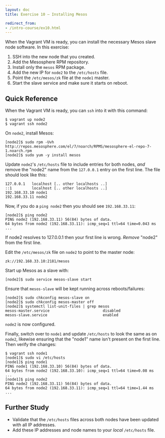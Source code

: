 ```yaml
---
layout: doc
title: Exercise 10 – Installing Mesos

redirect_from:
- /intro-course/ex10.html
---
```


When the Vagrant VM is ready, you can install the necessary Mesos slave node software.  In this exercise:

1. SSH into the new node that you created.
2. Add the Mesosphere RPM repository.
3. Install only the ``mesos`` RPM package.
4. Add the new IP for ``node2`` to the ``/etc/hosts`` file.
5. Point the ``/etc/mesos/zk`` file at the ``node1`` master.
6. Start the slave service and make sure it starts on reboot.

<!-- Video Lecture
-------------

Video lecture going through the information and demo.

{% mesos_video Mesos-Intro-Lecture-10 %} -->


Quick Reference
---------------

When the Vagrant VM is ready, you can ``ssh`` into it with this command:

```
$ vagrant up node2
$ vagrant ssh node2
```

On ``node2``, install Mesos:

```
[node2]$ sudo rpm -Uvh http://repos.mesosphere.com/el/7/noarch/RPMS/mesosphere-el-repo-7-1.noarch.rpm
[node2]$ sudo yum -y install mesos
```

Update ``node2``'s ``/etc/hosts`` file to include entries for both nodes, *and* remove the "node2" name from the ``127.0.0.1`` entry on the first line. The file should look like this:

    127.0.0.1   localhost [.. other localhosts ..]
    ::1         localhost [.. other localhosts ..]
    192.168.33.10 node1
    192.168.33.11 node2

Now, if you do a ``ping node2`` then you should see ``192.168.33.11``:

```
[node2]$ ping node2
PING node2 (192.168.33.11) 56(84) bytes of data.
64 bytes from node2 (192.168.33.11): icmp_seq=1 ttl=64 time=0.043 ms
...
```

If node2 resolves to 127.0.0.1 then your first line is wrong.  *Remove* "node2" from the first line.

Edit the ``/etc/mesos/zk`` file on ``node2`` to point to the master node:

    zk://192.168.33.10:2181/mesos

Start up Mesos as a slave with:

```
[node2]$ sudo service mesos-slave start
```

Ensure that ``mesos-slave`` will be kept running across reboots/failures:

```
[node2]$ sudo chkconfig mesos-slave on
[node2]$ sudo chkconfig mesos-master off
[node2]$ systemctl list-unit-files | grep mesos
mesos-master.service                        disabled
mesos-slave.service                         enabled
```

``node2`` is now configured. 

Finally, switch over to ``node1`` and update ``/etc/hosts`` to look the same as on ``node2``, likewise ensuring that the "node1" name isn't present on the first line. Then verify the changes:

```
$ vagrant ssh node1
[node1]$ sudo vi /etc/hosts
[node1]$ ping node1
PING node1 (192.168.33.10) 56(84) bytes of data.
64 bytes from node2 (192.168.33.10): icmp_seq=1 ttl=64 time=0.08 ms
...
[node1]$ ping node2
PING node2 (192.168.33.11) 56(84) bytes of data.
64 bytes from node2 (192.168.33.11): icmp_seq=1 ttl=64 time=1.44 ms
...
```

Further Study
-------------

* Validate that the ``/etc/hosts`` files across both nodes have been updated with all IP addresses.
* Add these IP addresses and node names to your *local* ``/etc/hosts`` file.
